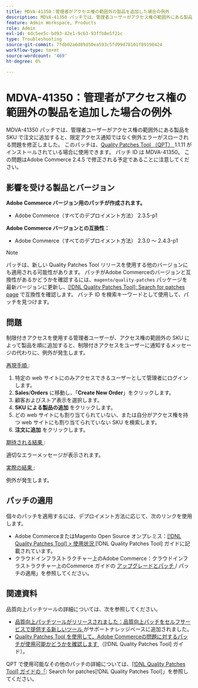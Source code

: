 ```yaml
---
title: MDVA-41350：管理者がアクセス権の範囲外の製品を追加した場合の例外
description: MDVA-41350 パッチでは、管理者ユーザーがアクセス権の範囲外にある製品を SKU で注文に追加すると、限定アクセス通知ではなく例外エラーがスローされる問題を修正しました。 このパッチは、[Quality Patches Tool （QPT） ] （https://experienceleague.adobe.com/ja/docs/commerce-operations/tools/quality-patches-tool/quality-patches-tool-to-self-serve-quality-patches） 1.1.11 がインストールされている場合に利用できます。 パッチ ID は MDVA-41350。 この問題はAdobe Commerce 2.4.5 で修正される予定であることに注意してください。
feature: Admin Workspace, Products
role: Admin
exl-id: 4dc5ee5c-bd93-42e1-9c63-93ffb8e5f21c
type: Troubleshooting
source-git-commit: 7fdb02a6d89d50ea593c5fd99d78101f89198424
workflow-type: tm+mt
source-wordcount: '469'
ht-degree: 0%

---
```


# MDVA-41350：管理者がアクセス権の範囲外の製品を追加した場合の例外

MDVA-41350 パッチでは、管理者ユーザーがアクセス権の範囲外にある製品を SKU で注文に追加すると、限定アクセス通知ではなく例外エラーがスローされる問題を修正しました。 このパッチは、[Quality Patches Tool （QPT） ](https://experienceleague.adobe.com/ja/docs/commerce-operations/tools/quality-patches-tool/quality-patches-tool-to-self-serve-quality-patches)1.1.11 がインストールされている場合に使用できます。 パッチ ID は MDVA-41350。 この問題はAdobe Commerce 2.4.5 で修正される予定であることに注意してください。

## 影響を受ける製品とバージョン

**Adobe Commerce バージョン用のパッチが作成されます。**

* Adobe Commerce（すべてのデプロイメント方法） 2.3.5-p1

**Adobe Commerce バージョンとの互換性：**

* Adobe Commerce（すべてのデプロイメント方法） 2.3.0 ～ 2.4.3-p1

>[!NOTE]
>
>パッチは、新しい Quality Patches Tool リリースを使用する他のバージョンにも適用される可能性があります。 パッチがAdobe Commerceのバージョンと互換性があるかどうかを確認するには、`magento/quality-patches` パッケージを最新バージョンに更新し、[[!DNL Quality Patches Tool]: Search for patches page](https://experienceleague.adobe.com/ja/docs/commerce-operations/tools/quality-patches-tool/quality-patches-tool-to-self-serve-quality-patches) で互換性を確認します。 パッチ ID を検索キーワードとして使用して、パッチを見つけます。

## 問題

制限付きアクセスを使用する管理者ユーザーが、アクセス権の範囲外の SKU によって製品を順に追加すると、制限付きアクセスをユーザーに通知するメッセージの代わりに、例外が発生します。

<u> 再現手順 </u>:

1. 特定の web サイトにのみアクセスできるユーザーとして管理者にログインします。
1. **Sales**/**Orders** に移動し、「**Create New Order**」をクリックします。
1. 顧客およびストア表示を選択します。
1. **SKU による製品の追加** をクリックします。
1. どの web サイトにも割り当てられていない、または自分がアクセス権を持つ web サイトにも割り当てられていない SKU を検索します。
1. **注文に追加** をクリックします。

<u> 期待される結果 </u>:

適切なエラーメッセージが表示されます。

<u> 実際の結果 </u>:

例外が発生します。

## パッチの適用

個々のパッチを適用するには、デプロイメント方法に応じて、次のリンクを使用します。

* Adobe CommerceまたはMagento Open Source オンプレミス：[[!DNL Quality Patches Tool] > 使用状況 ](/help/tools/quality-patches-tool/usage.md) [!DNL Quality Patches Tool] ガイドに記載されています。
* クラウドインフラストラクチャー上のAdobe Commerce：クラウドインフラストラクチャー上のCommerce ガイドの [ アップグレードとパッチ ](https://experienceleague.adobe.com/docs/commerce-cloud-service/user-guide/develop/upgrade/apply-patches.html?lang=ja)/ パッチの適用」を参照してください。

## 関連資料

品質向上パッチツールの詳細については、次を参照してください。

* [ 品質向上パッチツールがリリースされました：品質向上パッチをセルフサービスで提供する新しいツール ](https://experienceleague.adobe.com/ja/docs/commerce-operations/tools/quality-patches-tool/quality-patches-tool-to-self-serve-quality-patches) がサポートナレッジベースに追加されました。
* [Quality Patches Tool を使用して、Adobe Commerceの問題に対するパッチが使用可能かどうかを確認します ](/help/tools/quality-patches-tool/patches-available-in-qpt/check-patch-for-magento-issue-with-magento-quality-patches.md) （[!DNL Quality Patches Tool] ガイド）。

QPT で使用可能なその他のパッチの詳細については、[[!DNL Quality Patches Tool] ガイドの「](https://experienceleague.adobe.com/tools/commerce-quality-patches/index.html?lang=ja): Search for patches[!DNL Quality Patches Tool]」を参照してください。
